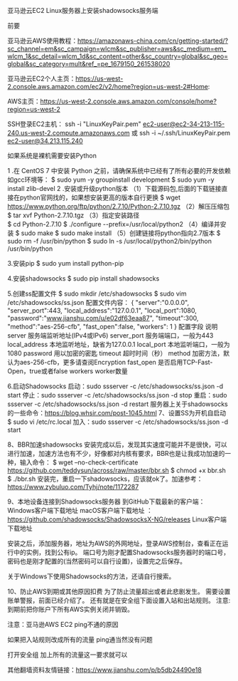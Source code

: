 亚马逊云EC2 Linux服务器上安装shadowsocks服务端

前要

亚马逊云AWS使用教程：https://amazonaws-china.com/cn/getting-started/?sc_channel=em&sc_campaign=wlcm&sc_publisher=aws&sc_medium=em_wlcm_1&sc_detail=wlcm_1d&sc_content=other&sc_country=global&sc_geo=global&sc_category=mult&ref_=pe_1679150_261538020

亚马逊云EC2个人主页：https://us-west-2.console.aws.amazon.com/ec2/v2/home?region=us-west-2#Home:

AWS主页：https://us-west-2.console.aws.amazon.com/console/home?region=us-west-2

SSH登录EC2主机：
ssh -i "LinuxKeyPair.pem" ec2-user@ec2-34-213-115-240.us-west-2.compute.amazonaws.com
或 ssh -i ~/.ssh/LinuxKeyPair.pem ec2-user@34.213.115.240

如果系统是裸机需要安装Python

1 .在 CentOS 7 中安装 Python 之前，请确保系统中已经有了所有必要的开发依赖如gcc环境等：
$ sudo yum -y groupinstall development
$ sudo yum -y install zlib-devel
2 .安装或升级python版本
（1）下载源码包,后面的下载链接直接在python官网找的，如果想安装更高的版本自行更换
    $ wget https://www.python.org/ftp/python/2.7.10/Python-2.7.10.tgz
（2）解压压缩包        
    $ tar xvf Python-2.7.10.tgz
（3）指定安装路径     
    $ cd Python-2.7.10
    $ ./configure --prefix=/usr/local/python2
（4）编译并安装
    $ sudo make
    $ sudo make install
（5）创建链接将python指向2.7版本
    $ sudo rm -f /usr/bin/python
    $ sudo ln -s /usr/local/python2/bin/python /usr/bin/python

3.安装pip
    $ sudo yum install python-pip

4.安装shadowsocks
    $ sudo pip install shadowsocks

5.创建ss配置文件 
    $ sudo mkdir /etc/shadowsocks
    $ sudo vim /etc/shadowsocks/ss.json
     配置文件内容：
     {     "server":"0.0.0.0",     "server_port":443,     "local_address":"127.0.0.1",     "local_port":1080,     "password":"www.jianshu.com/u/e02df63eaa87",     "timeout":300,     "method":"aes-256-cfb",     "fast_open":false,     "workers": 1     }
配置字段	说明
server	服务端监听地址(IPv4或IPv6)
server_port	服务端端口，一般为443
local_address	本地监听地址，缺省为127.0.0.1
local_port	本地监听端口，一般为1080
password	用以加密的密匙
timeout	超时时间（秒）
method	加密方法，默认为aes-256-cfb，更多请查阅Encryption 
fast_open	是否启用TCP-Fast-Open，true或者false
workers	
worker数量

6.启动Shadowsocks
启动：sudo ssserver -c /etc/shadowsocks/ss.json -d start 停止：sudo ssserver -c /etc/shadowsocks/ss.json -d stop 重启：sudo ssserver -c /etc/shadowsocks/ss.json -d restart
服务器上关于shadowsocks的一些命令：https://blog.whsir.com/post-1045.html
7、设置SS为开机自启动
 $ sudo vi /etc/rc.local
加入：sudo ssserver -c /etc/shadowsocks/ss.json -d start

8、BBR加速shadowsocks
安装完成以后，发现其实速度可能并不是很快，可以进行加速，加速方法也有不少，好像都对内核有要求，BBR也是让我成功加速的一种，输入命令：
$ wget –no-check-certificate https://github.com/teddysun/across/raw/master/bbr.sh
$ chmod +x bbr.sh
$ ./bbr.sh
安装完，重启一下shadowsocks，应该就ok了。加速参考：https://www.zybuluo.com/Tyhj/note/1172287

9、本地设备连接到Shadowsocks服务器
到GitHub下载最新的客户端：
Windows客户端下载地址
macOS客户端下载地址 ：https://github.com/shadowsocks/ShadowsocksX-NG/releases
Linux客户端下载地址

安装之后，添加服务器，地址为AWS的外网地址，登录AWS控制台，查看正在运行中的实例，找到公有ip。 端口号为刚才配置Shadowsocks服务器时的端口号，密码也是刚才配置的(当然密码可以自行设置)，设置完之后保存。

关于Windows下使用Shadowsocks的方法，还请自行搜索。

10、防止AWS到期或其他原因扣费
为了防止流量超出或者此悲剧发生。
需要设置账单警报，前面已经介绍了。
还有就是在安全组下面设置入站和出站规则。
注意: 到期前把你账户下所有AWS实例关闭并销毁。




注意：亚马逊AWS EC2 ping不通的原因

如果把入站规则改成所有的流量 ping通当然没有问题



打开安全组 加上所有的流量这一要求就可以







其他翻墙资料友情链接：https://www.jianshu.com/p/b5db24490e18
